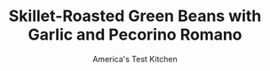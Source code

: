 ---
layout: ../../layouts/MarkdownPostLayout.astro
title: Skillet-Roasted Green Beans with Garlic and Pecorino Romano
author: America's Test Kitchen
pubDate: 2023-03-15
description: "How do you achieve green beans that have deep, flavorful browning without making them tough and dry?"
image_url: https://res.cloudinary.com/hksqkdlah/image/upload/ar_1:1,c_fill,dpr_2.0,f_auto,fl_lossy.progressive.strip_profile,g_faces:auto,q_auto:low,w_344/SFS_SkilletRoastedGreenBeansGarlicPecorino-29_mjueve
tags: ["Side Dishes","Vegetables","Weeknight","Thanksgiving"]
calories: 826
protein: 7
carbohydrates: 14
fats: 
fiber: 4
ingredients: ["1 1/2 pounds, green beans, trimmed","3 tablespoons, extra-virgin olive oil","2 tablespoons, water","1 teaspoon, table salt","1/2 teaspoon, pepper","1/2 cup thinly sliced, red onion","2 , garlic cloves, minced","2 teaspoons, lemon juice","2 ounces, Pecorino Romano cheese, shaved with vegetable peeler"]
serves: 4
time: "40 minutes"
instructions: ["Combine green beans, oil, water, salt, and pepper in 12-inch nonstick skillet. Cover and cook over medium-high heat until beans are nearly tender, about 8 minutes, shaking skillet occasionally to redistribute beans.","Stir beans and continue to cook, uncovered, until water has evaporated and beans are just beginning to brown in spots, about 5 minutes longer.","Add onion and cook until onion is just softened and beans are spotty brown and fully tender, 2 to 4 minutes, stirring often. Stir in garlic and cook until fragrant, about 1 minute. Off heat, stir in lemon juice. Transfer to serving platter. Sprinkle with Pecorino and serve."]
nutrition: ["405 mg Potassium","179 mg Phosphorus","222 mg Calcium","2 mg Iron","51 mg Magnesium","512 mg Sodium","14 g Fat","1 mg Niacin (B3)","8 g Monounsaturated","1 g Polyunsaturated","23 mg Vitamin C","14 mg Cholesterol","3 g Saturated","4 g Fiber","60 µg Folate (food)","6 g Sugars","31 µg Vitamin K","181 g Water","14 g Carbs","60 µg Folate equivalent (total)","7 g Protein","2 mg Vitamin E","73 µg Vitamin A","206 kcal Energy","826 calories"]
notes: "You will need a 12-inch nonstick skillet with a tight-fitting lid for this recipe."
---